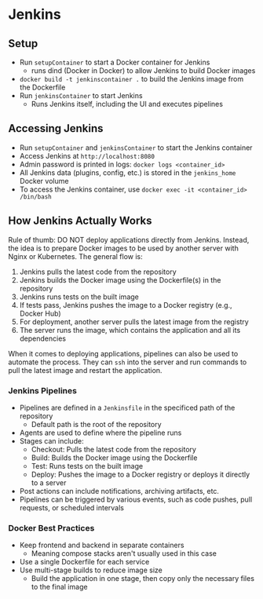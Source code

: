 # Jenkins

## Setup

- Run `setupContainer` to start a Docker container for Jenkins
  - runs dind (Docker in Docker) to allow Jenkins to build Docker images
- `docker build -t jenkinscontainer .` to build the Jenkins image from the Dockerfile
- Run `jenkinsContainer` to start Jenkins
  - Runs Jenkins itself, including the UI and executes pipelines

## Accessing Jenkins

- Run `setupContainer` and `jenkinsContainer` to start the Jenkins container
- Access Jenkins at `http://localhost:8080`
- Admin password is printed in logs: `docker logs <container_id>`
- All Jenkins data (plugins, config, etc.) is stored in the `jenkins_home` Docker volume
- To access the Jenkins container, use `docker exec -it <container_id> /bin/bash`

## How Jenkins Actually Works

Rule of thumb: DO NOT deploy applications directly from Jenkins. Instead, the idea is to prepare Docker images to be used by another server with Nginx or Kubernetes. The general flow is:

1. Jenkins pulls the latest code from the repository
2. Jenkins builds the Docker image using the Dockerfile(s) in the repository
3. Jenkins runs tests on the built image
4. If tests pass, Jenkins pushes the image to a Docker registry (e.g., Docker Hub)
5. For deployment, another server pulls the latest image from the registry
6. The server runs the image, which contains the application and all its dependencies

When it comes to deploying applications, pipelines can also be used to automate the process. They can `ssh` into the server and run commands to pull the latest image and restart the application.

### Jenkins Pipelines

- Pipelines are defined in a `Jenkinsfile` in the specificed path of the repository
  - Default path is the root of the repository
- Agents are used to define where the pipeline runs
- Stages can include:
  - Checkout: Pulls the latest code from the repository
  - Build: Builds the Docker image using the Dockerfile
  - Test: Runs tests on the built image
  - Deploy: Pushes the image to a Docker registry or deploys it directly to a server
- Post actions can include notifications, archiving artifacts, etc.
- Pipelines can be triggered by various events, such as code pushes, pull requests, or scheduled intervals

### Docker Best Practices

- Keep frontend and backend in separate containers
  - Meaning compose stacks aren't usually used in this case
- Use a single Dockerfile for each service
- Use multi-stage builds to reduce image size
  - Build the application in one stage, then copy only the necessary files to the final image
